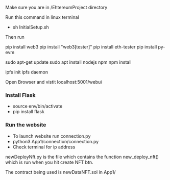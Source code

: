 
Make sure you are in /EhtereumProject directory

Run this command in linux terminal

- sh InitialSetup.sh

Then run

pip install web3
pip install "web3[tester]"
pip install eth-tester
pip install py-evm

sudo apt-get update
sudo apt install nodejs npm
npm install

ipfs init
ipfs daemon

Open Browser and vistit localhost:5001/webui

### Install Flask

- source env/bin/activate
- pip install flask

### Run the website

- To launch website run connection.py
- python3 App1/connection/connection.py
- Check terminal for ip address
 
newDeployNft.py is the file which contains the function new_deploy_nft() which is run when you hit
 create NFT btn.
 
 The contract being used is newDataNFT.sol in App1/
 
